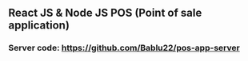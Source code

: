 ## React JS & Node JS POS (Point of sale application) 

### Server code: https://github.com/Bablu22/pos-app-server
